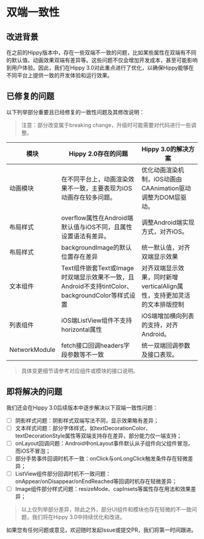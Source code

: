 # 双端一致性

## 改进背景

在之前的Hippy版本中，存在一些双端不一致的问题，比如某些属性在双端有不同的默认值、动画效果双端有差异等。这些问题不仅会增加开发成本，甚至可能影响到用户体验。因此，我们在Hippy 3.0对此重点进行了优化，以确保Hippy能够在不同平台上提供一致的开发体验和运行效果。

## 已修复的问题

以下列举部分重要且已经修复的一致性问题及其修改说明：

> 注意：部分改变属于breaking change，升级时可能需要对代码进行一些调整。

| 模块 | Hippy 2.0存在的问题 | Hippy 3.0的解决方案 |
|------|------|---------|
| 动画模块 | 在不同平台上，动画渲染效果不一致，主要表现为iOS动画存在较多问题。 | 优化动画渲染机制，iOS动画由CAAnimation驱动调整为DOM层驱动。 |
| 布局样式 | overflow属性在Android端默认值与iOS不同，且属性设置语法有差异。 | 调整Android端实现方式，对齐iOS。 |
| 布局样式 | backgroundImage的默认位置存在差异 | 统一默认值，对齐双端显示效果 |
| 文本组件 | Text组件嵌套Text或Image时双端显示效果不一致，且Android不支持tintColor、backgroundColor等样式设置 | 对齐双端显示效果，同时新增verticalAlign属性，支持更加灵活的文本排版控制 |
| 列表组件 | iOS端ListView组件不支持horizontal属性 | iOS端增加横向列表的支持，对齐Android。 |
| NetworkModule | fetch接口回调headers字段参数等不一致 | 统一双端回调参数及接口表现。 |

> 具体变更细节请参考对应组件或模块的接口说明。

## 即将解决的问题

我们还会在Hippy 3.0后续版本中逐步解决以下双端一致性问题：

- [ ] 阴影样式问题：阴影样式双端写法不同，显示效果略有差异；
- [ ] 文本样式问题：部分字体样式，如textDecorationColor、textDecorationStyle属性等双端支持存在差异，部分能力仅一端支持；
- [ ] onLayout回调问题：Android中onLayout事件默认从子组件向父组件冒泡，而iOS不冒泡；
- [ ] 部分手势事件回调时机不一致：onClick与onLongClick触发条件存在轻微差异；
- [ ] ListView组件部分回调时机不一致问题：onAppear/onDisappear/onEndReached等回调时机存在轻微差异；
- [ ] Image组件部分样式问题：resizeMode、capInsets等属性存在用法和效果差异；

> 以上仅列举部分差异，除此之外，部分UI组件和模块也存在轻微的不一致问题，我们将在Hippy 3.0中持续优化和改进。

如果您有任何问题或意见，欢迎随时发起Issue或提交PR，我们将第一时间跟进。
